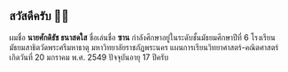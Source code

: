 ## สวัสดีครับ 🙇‍♂️
ผมชื่อ **นายศักดิธัช ธนาสดใส** ชื่อเล่นชื่อ **ซาน** กำลังศึกษาอยู่ในระดับชั้นมัธยมศึกษาปีที่ 6 
โรงเรียนมัธยมสาธิตวัดพระศรีมหาธาตุ มหาวิทยาลัยราชภัฏพระนคร
แผนการเรียนวิทยาศาสตร์-คณิตศาสตร์
เกิดวันที่ 20 มกราคม พ.ศ. 2549 ปัจจุบันอายุ 17 ปีครับ